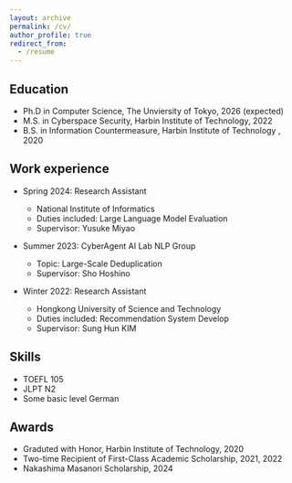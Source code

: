 ```yaml
---
layout: archive
permalink: /cv/
author_profile: true
redirect_from:
  - /resume
---
```

## Education

* Ph.D in Computer Science, The Unviersity of Tokyo, 2026 (expected)
* M.S. in Cyberspace Security, Harbin Institute of Technology, 2022
* B.S. in Information Countermeasure, Harbin Institute of Technology , 2020

## Work experience
* Spring 2024: Research Assistant
  * National Institute of Informatics
  * Duties included: Large Language Model Evaluation
  * Supervisor: Yusuke Miyao

* Summer 2023: CyberAgent AI Lab NLP Group
  * Topic: Large-Scale Deduplication
  * Supervisor: Sho Hoshino

* Winter 2022: Research Assistant
  * Hongkong University of Science and Technology
  * Duties included: Recommendation System Develop
  * Supervisor: Sung Hun KIM  
  
## Skills
* TOEFL 105
* JLPT N2
* Some basic level German

## Awards 
* Graduted with Honor, Harbin Institute of Technology, 2020
* Two-time Recipient of First-Class Academic Scholarship, 2021, 2022
* Nakashima Masanori Scholarship, 2024


  

